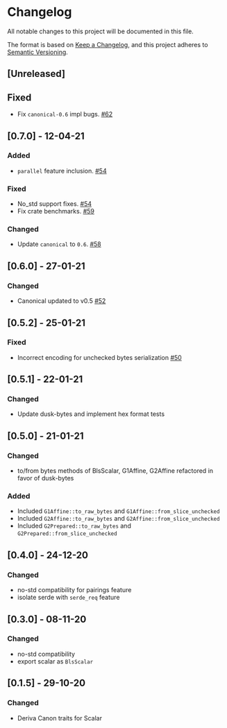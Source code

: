 # Changelog

All notable changes to this project will be documented in this file.

The format is based on [Keep a Changelog](https://keepachangelog.com/en/1.0.0/),
and this project adheres to [Semantic Versioning](https://semver.org/spec/v2.0.0.html).

## [Unreleased]

## Fixed

- Fix `canonical-0.6` impl bugs. [#62](https://github.com/dusk-network/bls12_381/issues/62)

## [0.7.0] - 12-04-21

### Added

- `parallel` feature inclusion. [#54](https://github.com/dusk-network/bls12_381/issues/54)
  
### Fixed

- No_std support fixes. [#54](https://github.com/dusk-network/bls12_381/issues/54)
- Fix crate benchmarks. [#59](https://github.com/dusk-network/bls12_381/issues/59)

### Changed

- Update `canonical` to `0.6`. [#58](https://github.com/dusk-network/bls12_381/issues/58)

## [0.6.0] - 27-01-21

### Changed

- Canonical updated to v0.5 [#52](https://github.com/dusk-network/bls12_381/issues/52)

## [0.5.2] - 25-01-21

### Fixed

- Incorrect encoding for unchecked bytes serialization [#50](https://github.com/dusk-network/bls12_381/issues/50)

## [0.5.1] - 22-01-21

### Changed

- Update dusk-bytes and implement hex format tests

## [0.5.0] - 21-01-21

### Changed

- to/from bytes methods of BlsScalar, G1Affine, G2Affine refactored in favor of dusk-bytes

### Added

- Included `G1Affine::to_raw_bytes` and `G1Affine::from_slice_unchecked`
- Included `G2Affine::to_raw_bytes` and `G2Affine::from_slice_unchecked`
- Included `G2Prepared::to_raw_bytes` and `G2Prepared::from_slice_unchecked`

## [0.4.0] - 24-12-20

### Changed

- no-std compatibility for pairings feature
- isolate serde with `serde_req` feature

## [0.3.0] - 08-11-20

### Changed

- no-std compatibility
- export scalar as `BlsScalar`

## [0.1.5] - 29-10-20

### Changed

- Deriva Canon traits for Scalar
